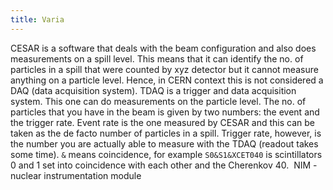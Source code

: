 ```yaml
---
title: Varia
---
```


CESAR is a software that deals with the beam configuration and also does measurements on a spill level. This means that it can identify the no. of particles in a spill that were counted by xyz detector but it cannot measure anything on a particle level. Hence, in CERN context this is not considered a DAQ (data acquisition system).
TDAQ is a trigger and data acquisition system. This one can do measurements on the particle level.
The no. of particles that you have in the beam is given by two numbers: the event and the trigger rate. Event rate is the one measured by CESAR and this can be taken as the de facto number of particles in a spill. Trigger rate, however, is the number you are actually able to measure with the TDAQ (readout takes some time).
`&` means coincidence, for example `S0&S1&XCET040` is scintillators 0 and 1 set into coincidence with each other and the Cherenkov 40. 
NIM - nuclear instrumentation module 

